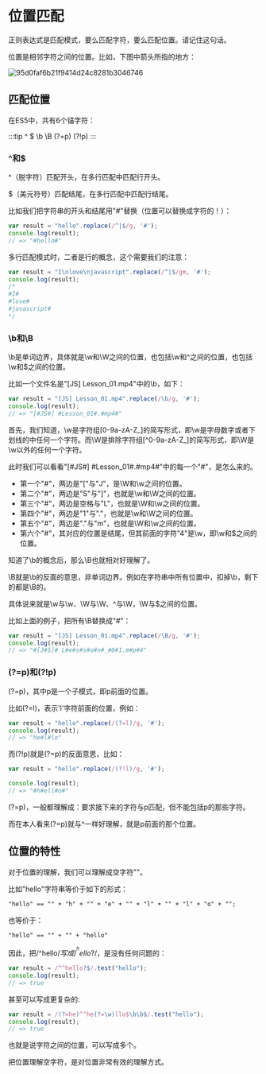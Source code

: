# 位置匹配

正则表达式是匹配模式，要么匹配字符，要么匹配位置。请记住这句话。

位置是相邻字符之间的位置。比如，下图中箭头所指的地方：

![95d0faf6b21f9414d24c8281b3046746](https://zhuduanlei-1256381138.cos.ap-guangzhou.myqcloud.com/uPic/95d0faf6b21f9414d24c8281b3046746.jpg)

## 匹配位置

在ES5中，共有6个锚字符：

:::tip
^ $ \b \B (?=p) (?!p)
:::

### ^和$

^（脱字符）匹配开头，在多行匹配中匹配行开头。

$（美元符号）匹配结尾，在多行匹配中匹配行结尾。

比如我们把字符串的开头和结尾用"#"替换（位置可以替换成字符的！）：

```js
var result = "hello".replace(/^|$/g, '#');
console.log(result); 
// => "#hello#"
```

多行匹配模式时，二者是行的概念，这个需要我们的注意：

```js
var result = "I\nlove\njavascript".replace(/^|$/gm, '#');
console.log(result);
/*
#I#
#love#
#javascript#
*/
```

### \b和\B

\b是单词边界，具体就是\w和\W之间的位置，也包括\w和^之间的位置，也包括\w和$之间的位置。

比如一个文件名是"[JS] Lesson_01.mp4"中的\b，如下：

```js
var result = "[JS] Lesson_01.mp4".replace(/\b/g, '#');
console.log(result); 
// => "[#JS#] #Lesson_01#.#mp4#"
```

首先，我们知道，\w是字符组[0-9a-zA-Z_]的简写形式，即\w是字母数字或者下划线的中任何一个字符。而\W是排除字符组[^0-9a-zA-Z_]的简写形式，即\W是\w以外的任何一个字符。

此时我们可以看看"[#JS#] #Lesson_01#.#mp4#"中的每一个"#"，是怎么来的。

- 第一个"#"，两边是"\["与"J"，是\W和\w之间的位置。
- 第二个"#"，两边是"S"与"\]"，也就是\w和\W之间的位置。
- 第三个"#"，两边是空格与"L"，也就是\W和\w之间的位置。
- 第四个"#"，两边是"1"与"."，也就是\w和\W之间的位置。
- 第五个"#"，两边是"."与"m"，也就是\W和\w之间的位置。
- 第六个"#"，其对应的位置是结尾，但其前面的字符"4"是\w，即\w和$之间的位置。

知道了\b的概念后，那么\B也就相对好理解了。

\B就是\b的反面的意思，非单词边界。例如在字符串中所有位置中，扣掉\b，剩下的都是\B的。

具体说来就是\w与\w、\W与\W、^与\W，\W与$之间的位置。

比如上面的例子，把所有\B替换成"#"：

```js
var result = "[JS] Lesson_01.mp4".replace(/\B/g, '#');
console.log(result); 
// => "#[J#S]# L#e#s#s#o#n#_#0#1.m#p#4"
```

### (?=p)和(?!p)

(?=p)，其中p是一个子模式，即p前面的位置。

比如(?=l)，表示'l'字符前面的位置，例如：

```js
var result = "hello".replace(/(?=l)/g, '#');
console.log(result); 
// => "he#l#lo"
```

而(?!p)就是(?=p)的反面意思，比如：

```js
var result = "hello".replace(/(?!l)/g, '#');

console.log(result); 
// => "#h#ell#o#"
```

(?=p)，一般都理解成：要求接下来的字符与p匹配，但不能包括p的那些字符。

而在本人看来(?=p)就与^一样好理解，就是p前面的那个位置。

## 位置的特性

对于位置的理解，我们可以理解成空字符""。

比如"hello"字符串等价于如下的形式：

```markdown
"hello" == "" + "h" + "" + "e" + "" + "l" + "" + "l" + "o" + "";
```

也等价于：

```markdown
"hello" == "" + "" + "hello"
```

因此，把/^hello$/写成/^^hello?$/，是没有任何问题的：

```js
var result = /^^hello?$/.test("hello");
console.log(result); 
// => true
```

甚至可以写成更复杂的:

```js
var result = /(?=he)^^he(?=\w)llo$\b\b$/.test("hello");
console.log(result); 
// => true
```

也就是说字符之间的位置，可以写成多个。

把位置理解空字符，是对位置非常有效的理解方式。
